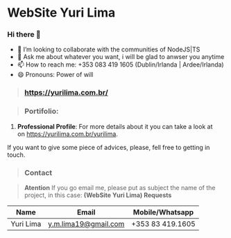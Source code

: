 <!-- Headings --> <!-- Strong --> <!-- Italics --> <!-- Blockquote --> <!-- Links --> <!-- UL --> <!-- OL --> <!-- Images --> <!-- Code Blocks --> <!-- Tables -->
<!-- Task Lists -->
# WebSite Yuri Lima
### Hi there 👋
- 👯 I’m looking to collaborate with the communities of NodeJS|TS
- 💬 Ask me about whatever you want, i will be glad to anwser you anytime
- 📫 How to reach me: +353 083 419 1605 (Dublin/Irlanda | Ardee/Irlanda)
- 😄 Pronouns: Power of will

> ### https://yurilima.com.br/

> ### Portifolio:
>   
1. **Professional Profile**: 
  For more details about it you can take a look at on https://yurilima.com.br/yurilima.

If you want to give some piece of advices, please, fell free to getting in touch.
  
> ### Contact

> **Atention** If you go email me, please put as subject the name of the project, in this case: **(WebSite Yuri Lima) Requests**

|  Name |  Email | Mobile/Whatsapp  |
|-------|--------|---------|
|  Yuri Lima | y.m.lima19@gmail.com  | +353 83 419.1605  |
